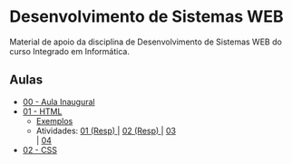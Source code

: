 # Desenvolvimento de Sistemas WEB
Material de apoio da disciplina de Desenvolvimento de Sistemas WEB do curso Integrado em Informática.

## Aulas
- <a href="aulas/00%20-%20Inaugural/00%20-%20Inaugural.pdf"> 00 - Aula Inaugural </a>
- <a href="aulas/01%20-%20HTML/01%20-%20HTML.pdf"> 01 - HTML </a>
  - <a href="aulas/01%20-%20HTML/exemplos"> Exemplos </a>
  - Atividades: 
    <a href="atividades/atv01/atv01.pdf"> 01 </a> <a href="atividades/atv01/resposta"> (Resp) </a> 
  | <a href="atividades/atv02/atv02.pdf"> 02 </a> <a href="atividades/atv02/resposta"> (Resp) </a> 
  | <a href="atividades/atv03/atv03.pdf"> 03 </a>  
  | <a href="atividades/atv04/atv04.pdf"> 04 </a>  
- <a href="aulas/02%20-%20CSS/02%20-%20CSS.pdf"> 02 - CSS </a>
